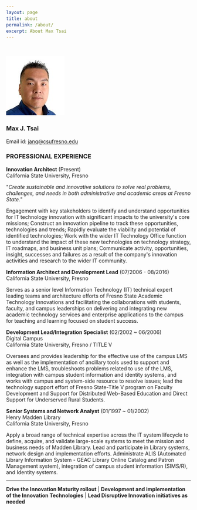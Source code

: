 ```yaml
---
layout: page
title: about
permalink: /about/
excerpt: About Max Tsai
---
```

<br/>
  
![Max Tsai](/images/maxtsai.jpg)  
  
### Max J. Tsai 
Email id: [janq@csufresno.edu](janq@csufresno.edu) 

### PROFESSIONAL EXPERIENCE

**Innovation Architect** (Present)  
California State University, Fresno

"_Create sustainable and innovative solutions to solve real problems, challenges, and needs in both administrative and academic areas at Fresno State._" 

Engagement with key stakeholders to identify and understand opportunities for IT technology innovation with significant impacts to the university's core missions; Construct an innovation pipeline to track these opportunities, technologies and trends; Rapidly evaluate the viability and potential of identified technologies; Work with the wider IT Technology Office function to understand the impact of these new technologies on technology strategy, IT roadmaps, and business unit plans; Communicate activity, opportunities, insight, successes and failures as a result of the company's innovation activities and research to the wider IT community.
  
**Information Architect and Development Lead** (07/2006 - 08/2016)  
California State University, Fresno  

Serves as a senior level Information Technology (IT) technical expert leading teams and architecture efforts of Fresno State Academic Technology Innovations and facilitating the collaborations with students, faculty, and campus leaderships on delivering and integrating new academic technology services and enterprise applications to the campus for teaching and learning focused on student success.
 
**Development Lead/Integration Specialist** (02/2002 ~ 06/2006)  
Digital Campus  
California State University, Fresno / TITLE V   

Oversees and provides leadership for the effective use of the campus LMS as well as the implementation of ancillary tools used to support and enhance the LMS, troubleshoots problems related to use of the LMS, integration with campus student information and identity systems, and works with campus and system-side resource to resolve issues; lead the technology support effort of Fresno State-Title V program on Faculty Development and Support for Distributed Web-Based Education and Direct Support for Underserved Rural Students.

**Senior Systems and Network Analyst** (01/1997 ~ 01/2002)  
Henry Madden Library  
California State University, Fresno  

Apply a broad range of technical expertise across the IT system lifecycle to define, acquire, and validate large-scale systems to meet the mission and business needs of Madden Library. Lead and participate in Library systems, network design and implementation efforts. Administrate ALIS (Automated Library Information System - GEAC Library Online Catalog and Patron Management system), integration of campus student information (SIMS/R), and Identity systems.

<!--
### SELECTED ACHIEVEMENTS  

**Information Architect and Development Lead (07/2006 - 08/2016)**  

* Establish Academic Technologies deployment and project development cycle and executive plan, including initiation of the sandbox projects to continue collaborating with faculty and students on new innovative technologies and pedagogical possibilities. Academic Service Catalog.
* Perform design and system analysis, requirements definitions, interface and data architectures, lifecycle cost estimation and analysis, and governance of Fresno State Academic Technology - Learning Platform and Services (LPS); currently, there are more than 22 integrated application systems hosted on-premises or in the cloud
* Coordinate data integration of variable data sources including the campus Peoplesoft Student Information system; SSO implementation among the Learning Management Platform with campus infrastrusture and vendor applications; administer multi-tier enterprise applications incorporating Web servers, application servers, and database servers; and building technology alliances across campus organizations
* Lead technical and innovation support of the Fresno State DISCOVERe - Faculty Learning Community programs and continue development of mobile technologies
* Coordinate with campus leaders, instructional technology support team, and technology infrastructure teams, leading the technical architecture and implementation and support guidelines of:
  * Blackboard Self-Hosting system, 2006-2016
  * Blackboard to Managed Hosting, 2015-current
  * Pathbrite ePortfolio system
  * Blackboard Analytics for Learning Pilot
  * Campus Streaming and Video Management System
* Currently lead architecture design and development of the campus Outcomes Assessment and Analytics platform integrating and implementing the Academic Data Repository (AWS Redshift Data Warehouse) and Predictive Analytics with Big Data approach and cloud based solutions
* Re-designed the campus Video Streaming and Media Management System with new enhanced Accessible and Responsive Media Player and UI supporting Closed Caption; automated captioning requests workflow; adopting new HTTP Live Stream technology and Wowza Streaming system for both Desktop and Mobile Devices

**Development Lead/Integration Specialist (02/2002 ~ 06/2006)**  

* Lead architecture and coordinate technical implementation of the Fresno State LMS (Blackboard) campus-wide deployment
* Lead integration of Blackboard LMS, Fresno State Peoplesoft Student Information System, and other campus IT services
* Research, develop and implement innovative technological services to respond to campus academic technology needs
* Lead the software/application/migration effort, working closely with a team of campus technology staff and management to close out Fresno State's Bb ASP system and migrate tens of thousands of users and thousands of courses from Bb ASP (currently called Managed Hosting) to a home Campus Hosted system — all in summer 2008
* Developed and implemented the first campus-wide MoD and Live streaming video system with Apple Quicktime technology with H.264 video standard
* Co-lead on the Web Based Single Sign On solution - CAS
 3/5 Tsai
* Develop online learning and collaboration solutions and technology support for Title V programs
* Research and lead pilots of next generation Learning Management System and Learning Content Management system (ePortfolio) systems

**Senior Systems and Network Analyst (01/1997 ~ 01/2002)**  

* Lead the migration and administration of the Library catalog system to new Digital Unix and Universal Multivalue database system (GEAC Library/ER platform); Unix and Database Administrator.  
* Coordinate the technical support and development effort of the first Web-based online public access catalog and online e-resources to provide easier and remote access to research materials; Implemented SIS integration of student records (SIS - Pre and Post Peoplesoft); Implemented the Single Sign On with campus LDAP integration  
* Lead Fresno State technical effort of California State Systemwide Z.3950, Union Catalog (Pharos), and eReserve/ILL implementations  
* Lead the technical development effort of the first Library Website; Established the first Library Intranet system for web-based online ticketing system (Systems Office) document sharing and project management  
* Lead the infrastructure implementation effort of converted Library network from serial (UB) based to fully Ethernet; Converted terminals to Windows based web workstation; Rolled out out the first campus Windows Terminal Server (WTS) implementation for Library Web based Catalog workstations (pre-VDI); Co-lead on the first campus Wifi (Aironet and Portable computing devices (Handheld by HP) pilot implementation in Library; Implement and manage the Library Windows Domains; implemented the first library internet-ready computer labs

### TECHNICAL SKILLS  

* **Languages**
Assembly, Pascal, C/C++, Java, Visual Basic, HTML/CSS, Bash shell script, Perl, SQL, PHP, .NET, C#, XML, UML, JavaScript/jQuery/Angular, SQL

* **Infrastructure**
  * Operating Systems: Novell Netware, Microsoft Windows 7/8/10 and Servers, Mac OS X, Linux, Unix (Solaris/Digital Unix)
  * Networking: TCP/IP, LAN/WAN, DNS, VPN, firewalls, load balancers, hubs/switches/routers, wireless 802.11.
  * Directory Services: LDAP, Windows AD, AWS Simple Directory
  * Security: Public Key encryption, SSL (Secure Sockets Layer), oAuth, Kerberos, CAS Web-based Single Sign On, Shibboleth, and multi-factor authentication, AWS IAM
  * Web: Apache, NGINX, IIS, Node.js    
  * Cloud and Virtualization: VMWare/ESX, Virtualbox, Docker, AWS, Google Cloud, OpenShift, Amazon Workspaces DaaS.
  * Application Servers: Tomcat, JBoss, WebSphere, Microsoft.NET, StrongLoop, Web Services/SOAP and REST API
    Databases
  * DBMS/DW: U niVerse, Oracle, SQL Server/BI, Mysql, Postgresql, NoSQL, Hadoop, AWS Redshift (Cloud)
  * ETL/ELT and BI: Blackboard Analytics, Pentaho, Talend, Tableau, Pyramid Analytics, Oracle BI/Publisher

### EDUCATION

California State University, Fresno  
M.S. in Computer Science (1997)  

California State University, Fresno  
B.S. in Computer Science (1995)  

### Certifications

* Certified ITIL Foundation
* Certified Qualtrics Silver Level

### PUBLICATION

* Auernheimer, Brent, Tsai, Max J. (2005): Biometric Authentication for Web-Based Couse Examinations. In: HICSS 2005 - 38th Hawaii International Conference on System Sciences 3-6 January, 2005, Big Island, HI, USA.

### AWARD  

* CATS 2008/2009 Outstanding Professional Award Winner Community of Academic Technology Staff http://cats.cdl.edu/2008-award-winners

-->

---  

**Drive the Innovation Maturity rollout** | **Development and implementation of the Innovation Technologies** | **Lead Disruptive Innovation initiatives as needed**
